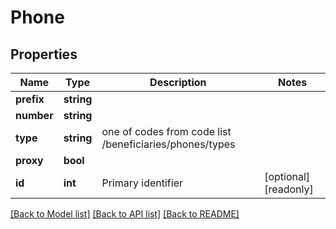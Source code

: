 # Phone

## Properties
Name | Type | Description | Notes
------------ | ------------- | ------------- | -------------
**prefix** | **string** |  | 
**number** | **string** |  | 
**type** | **string** | one of codes from code list /beneficiaries/phones/types | 
**proxy** | **bool** |  | 
**id** | **int** | Primary identifier | [optional] [readonly] 

[[Back to Model list]](../README.md#documentation-for-models) [[Back to API list]](../README.md#documentation-for-api-endpoints) [[Back to README]](../README.md)


